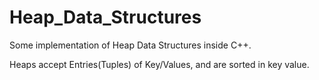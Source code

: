 # Heap_Data_Structures

Some implementation of Heap Data Structures inside C++.

Heaps accept Entries(Tuples) of Key/Values, and are sorted in key value.
